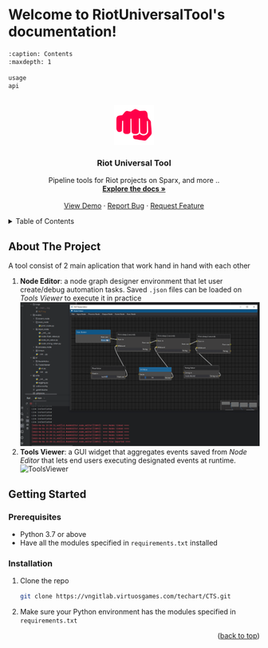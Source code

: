 # Welcome to RiotUniversalTool's documentation!

```{toctree}
:caption: Contents
:maxdepth: 1

usage
api
```


<a name="readme-top"></a>

<!-- PROJECT LOGO -->
<br />
<div align="center">
  <a href="https://vngitlab.virtuosgames.com/techart/CTS/-/tree/dev_RiotUniversalTool/CTS_ProjectSetup/RIOT/RiotUniversalTool">
    <img src="_static/logo_square.svg" alt="Logo" width="80" height="80">
  </a>

<h3 align="center">Riot Universal Tool</h3>

  <p align="center">
    Pipeline tools for Riot projects on Sparx, and more ..
    <br />
    <a href="https://vngitlab.virtuosgames.com/techart/CTS/-/tree/dev_RiotUniversalTool/CTS_ProjectSetup/RIOT/RiotUniversalTool/docs"><strong>Explore the docs »</strong></a>
    <br />
    <br />
    <a href="https://vngitlab.virtuosgames.com/techart/CTS/-/tree/dev_RiotUniversalTool/CTS_ProjectSetup/RIOT/RiotUniversalTool">View Demo</a>
    ·
    <a href="https://vngitlab.virtuosgames.com/techart/CTS/issues">Report Bug</a>
    ·
    <a href="https://vngitlab.virtuosgames.com/techart/CTS/issues">Request Feature</a>
  </p>
</div>



<!-- TABLE OF CONTENTS -->
<details>
  <summary>Table of Contents</summary>
  <ol>
    <li>
      <a href="#about-the-project">About The Project</a>
    </li>
    <li>
      <a href="#getting-started">Getting Started</a>
      <ul>
        <li><a href="#prerequisites">Prerequisites</a></li>
        <li><a href="#installation">Installation</a></li>
      </ul>
    </li>
  </ol>
</details>


<!-- ABOUT THE PROJECT -->
## About The Project

A tool consist of 2 main aplication that work hand in hand with each other
1. **Node Editor**: a node graph designer environment that let user create/debug automation tasks. Saved `.json` files can be loaded
on *Tools Viewer* to execute it in practice
![NodeEditor](images/node_editor_demo.gif)
2. **Tools Viewer**: a GUI widget that aggregates events saved from *Node Editor* that lets end users executing designated
events at runtime.
![ToolsViewer](images/tools_viewer_demo.gif)
<!-- GETTING STARTED -->
## Getting Started


### Prerequisites

* Python 3.7 or above
* Have all the modules specified in `requirements.txt` installed

### Installation

1. Clone the repo
    ```sh
    git clone https://vngitlab.virtuosgames.com/techart/CTS.git
    ```
2. Make sure your Python environment has the modules specified in `requirements.txt`
<p align="right">(<a href="#readme-top">back to top</a>)</p>

